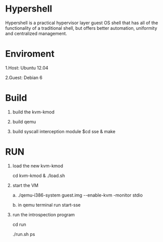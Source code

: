 Hypershell
==========

Hypershell is a practical hypervisor layer guest OS shell that has all of the functionality of a traditional shell, but offers better automation, uniformity and centralized management.

Enviroment
==========
1.Host: Ubuntu 12.04

2.Guest: Debian 6 


Build
=====
1. build the kvm-kmod

2. build qemu

3. build syscall interception module
   $cd sse & make

RUN
===
1. load the new kvm-kmod

   cd kvm-kmod & ./load.sh

2. start the VM

   a. ./qemu-i386-system guest.img --enable-kvm -monitor stdio

   b. in qemu terminal run start-sse

3. run the introspection program

   cd run

   ./run.sh ps





